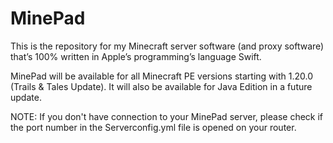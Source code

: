 # MinePad
This is the repository for my Minecraft server software (and proxy software) that’s 100% written in Apple’s programming’s language Swift.

MinePad will be available for all Minecraft PE versions starting with 1.20.0 (Trails & Tales Update).
It will also be available for Java Edition in a future update.

NOTE: If you don't have connection to your MinePad server, please check if the port number in the Serverconfig.yml file is opened on your router.
